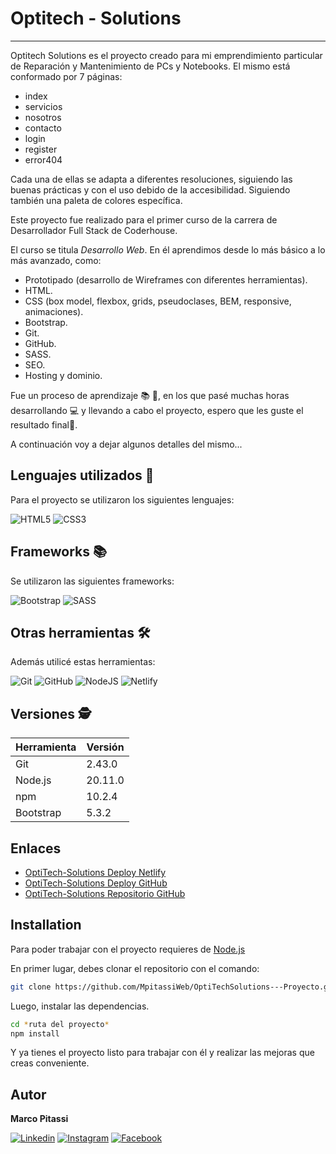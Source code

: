 # **Optitech - Solutions**
---

Optitech Solutions es el proyecto creado para mi emprendimiento particular de Reparación y Mantenimiento de PCs y Notebooks. El mismo está conformado por 7 páginas:

- index
- servicios
- nosotros
- contacto
- login
- register
- error404

Cada una de ellas se adapta a diferentes resoluciones, siguiendo las buenas prácticas y con el uso debido de la accesibilidad. Siguiendo también una paleta de colores específica.

Este proyecto fue realizado para el primer curso de la carrera de Desarrollador Full Stack de Coderhouse.

El curso se titula _Desarrollo Web_. En él aprendimos desde lo más básico a lo más avanzado, como:
- Prototipado (desarrollo de Wireframes con diferentes herramientas).
- HTML.
- CSS (box model, flexbox, grids, pseudoclases, BEM, responsive, animaciones).
- Bootstrap.
- Git.
- GitHub.
- SASS.
- SEO.
- Hosting y dominio.

Fue un proceso de aprendizaje 📚 📖, en los que pasé muchas horas desarrollando 💻 y llevando a cabo el proyecto, espero que les guste el resultado final🚀.

A continuación voy a dejar algunos detalles del mismo...

## Lenguajes utilizados 📖

Para el proyecto se utilizaron los siguientes lenguajes:

![HTML5](https://img.shields.io/badge/HTML5-E34F26?style=for-the-badge&logo=html5&logoColor=white)
![CSS3](https://img.shields.io/badge/CSS3-1572B6?style=for-the-badge&logo=css3&logoColor=white)

## Frameworks 📚

Se utilizaron las siguientes frameworks:

![Bootstrap](https://img.shields.io/badge/Bootstrap-563D7C?style=for-the-badge&logo=bootstrap&logoColor=white)
![SASS](https://img.shields.io/badge/Sass-CC6699?style=for-the-badge&logo=sass&logoColor=white)

## Otras herramientas 🛠️

Además utilicé estas herramientas:

![Git](https://img.shields.io/badge/GIT-E44C30?style=for-the-badge&logo=git&logoColor=white)
![GitHub](https://img.shields.io/badge/GitHub-100000?style=for-the-badge&logo=github&logoColor=white)
![NodeJS](https://img.shields.io/badge/Node%20js-339933?style=for-the-badge&logo=nodedotjs&logoColor=white)
![Netlify](https://img.shields.io/badge/Netlify-00C7B7?style=for-the-badge&logo=netlify&logoColor=white)

## Versiones 🕵️

| Herramienta | Versión |
| ------ | ------ |
| Git | 2.43.0 |
| Node.js | 20.11.0 |
| npm | 10.2.4 |
| Bootstrap | 5.3.2 |

## Enlaces

- [OptiTech-Solutions Deploy Netlify](https://optitech-solutions.netlify.app/)
- [OptiTech-Solutions Deploy GitHub](https://mpitassiweb.github.io/OptiTechSolutions---Proyecto/)
- [OptiTech-Solutions Repositorio GitHub](https://github.com/MpitassiWeb/OptiTechSolutions---Proyecto)


## Installation

Para poder trabajar con el proyecto requieres de [Node.js](https://nodejs.org/) 

En primer lugar, debes clonar el repositorio con el comando:

```sh
git clone https://github.com/MpitassiWeb/OptiTechSolutions---Proyecto.git
```
Luego, instalar las dependencias.

```sh
cd *ruta del proyecto*
npm install
```

Y ya tienes el proyecto listo para trabajar con él y realizar las mejoras que creas conveniente.


## Autor

**Marco Pitassi**

[![Linkedin](https://img.shields.io/badge/LinkedIn-0077B5?style=for-the-badge&logo=linkedin&logoColor=white)](https://www.linkedin.com/in/marco-pitassi/)
[![Instagram](https://img.shields.io/badge/Instagram-E4405F?style=for-the-badge&logo=instagram&logoColor=white)](https://www.instagram.com/marco.pitassi)
[![Facebook](https://img.shields.io/badge/Facebook-1877F2?style=for-the-badge&logo=facebook&logoColor=white)](https://www.facebook.com/Maarquitow21)

